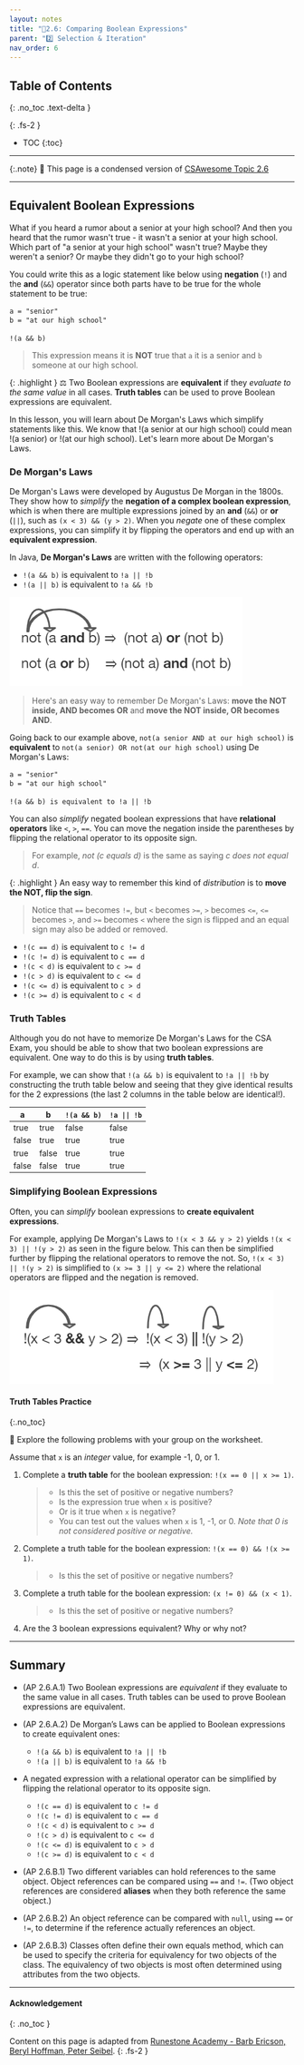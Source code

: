 ```yaml
---
layout: notes
title: "📓2.6: Comparing Boolean Expressions" 
parent: "2️⃣ Selection & Iteration"
nav_order: 6
---
```


## Table of Contents
{: .no_toc .text-delta }

{: .fs-2 }
- TOC
{:toc}

---

{:.note}
📖 This page is a condensed version of [CSAwesome Topic 2.6](https://runestone.academy/ns/books/published/csawesome2/topic-2-6-comparing-booleans.html) 

---

## Equivalent Boolean Expressions

What if you heard a rumor about a senior at your high school? And then you heard that the rumor wasn't true - it wasn't a senior at your high school. Which part of "a senior at your high school" wasn't true? Maybe they weren't a senior? Or maybe they didn't go to your high school? 

You could write this as a logic statement like below using **negation** (``!``) and the **and** (``&&``) operator since both parts have to be true for the whole statement to be true: 

```
a = "senior"
b = "at our high school"

!(a && b)
```
> This expression means it is **NOT** true that `a` it is a senior and `b` someone at our high school.

{: .highlight } 
⚖️ Two Boolean expressions are **equivalent** if they _evaluate to the same value_ in all cases. **Truth tables** can be used to prove Boolean expressions are equivalent.

In this lesson, you will learn about De Morgan's Laws which simplify statements like this. We know that !(a senior at our high school) could mean !(a senior) or !(at our high school). Let's learn more about De Morgan's Laws.

### De Morgan's Laws

De Morgan's Laws were developed by Augustus De Morgan in the 1800s.  They show how to _simplify_ the **negation of a complex boolean expression**, which is when there are multiple expressions joined by an **and** (``&&``) or **or** (``||``), such as ``(x < 3) && (y > 2)``. When you _negate_ one of these complex expressions, you can simplify it by flipping the operators and end up with an **equivalent expression**. 

<div class="imp" markdown="block">
        
In Java, **De Morgan's Laws** are written with the following operators:
-  ``!(a && b)`` is equivalent to ``!a || !b``
-  ``!(a || b)`` is equivalent to ``!a && !b``

![image](Figures/demorgan.png)
> Here's an easy way to remember De Morgan's Laws: **move the NOT inside, AND becomes OR** and **move the NOT inside, OR becomes AND**.

</div>

Going back to our example above, `not(a senior AND at our high school)` is **equivalent** to `not(a senior) OR not(at our high school)` using De Morgan's Laws:

```
a = "senior"
b = "at our high school"

!(a && b) is equivalent to !a || !b
```
        
You can also _simplify_ negated boolean expressions that have **relational operators** like ``<``, ``>``, ``==``. You can move the negation inside the parentheses by flipping the relational operator to its opposite sign. 
> For example, _not (c equals d)_ is the same as saying _c does not equal d_.

{: .highlight } 
An easy way to remember this kind of _distribution_ is to **move the NOT, flip the sign**. 
> Notice that ``==`` becomes ``!=``, but ``<`` becomes ``>=``,  ``>`` becomes ``<=``, ``<=`` becomes ``>``, and ``>=`` becomes ``<`` where the sign is flipped and an equal sign may also be added or removed.

  - ``!(c == d)`` is equivalent to ``c != d``
  - ``!(c != d)`` is equivalent to ``c == d``
  - ``!(c < d)`` is equivalent to ``c >= d``
  - ``!(c > d)`` is equivalent to ``c <= d``
  - ``!(c <= d)`` is equivalent to ``c > d``
  - ``!(c >= d)`` is equivalent to ``c < d``

### Truth Tables

Although you do not have to memorize De Morgan's Laws for the CSA Exam, you should be able to show that two boolean expressions are equivalent. One way to do this is by using **truth tables**. 

For example, we can show that ``!(a && b)`` is equivalent to ``!a || !b`` by constructing the truth table below and seeing that they give identical results for the 2 expressions (the last 2 columns in the table below are identical!).

| a     | b     | `!(a && b)` | `!a \|\| !b` |
|-------|-------|-----------|----------|
| true  | true  | false     | false    |
| false | true  | true      | true     |
| true  | false | true      | true     |
| false | false | true      | true     |

### Simplifying Boolean Expressions

Often, you can _simplify_ boolean expressions to **create equivalent expressions**. 

For example, applying De Morgan's Laws to ``!(x < 3 && y > 2)`` yields ``!(x < 3) || !(y > 2)`` as seen in the figure below. This can then be simplified further by flipping the relational operators to remove the not.  So, ``!(x < 3) || !(y > 2)`` is simplified to ``(x >= 3 || y <= 2)`` where the relational operators are flipped and the negation is removed.

![image](Figures/demorganex.png)

#### Truth Tables Practice
{:.no_toc}

<div class="task" markdown="block">
        
📝 Explore the following problems with your group on the worksheet. 

Assume that ``x`` is an _integer_ value, for example -1, 0, or 1.

1. Complete a **truth table** for the boolean expression: ``!(x == 0 || x >= 1)``.
   > * Is this the set of positive or negative numbers?
   > * Is the expression true when ``x`` is positive?
   > * Or is it true when ``x`` is negative?
   > * You can test out the values when ``x`` is 1, -1, or 0. _Note that 0 is not considered positive or negative._ 

3. Complete a truth table for the boolean expression: ``!(x == 0) && !(x >= 1)``.
   > * Is this the set of positive or negative numbers?

5. Complete a truth table for the boolean expression: ``(x != 0) && (x < 1)``.
   > * Is this the set of positive or negative numbers?

7. Are the 3 boolean expressions equivalent? Why or why not?

</div>




---

## Summary

- (AP 2.6.A.1)	Two Boolean expressions are _equivalent_ if they evaluate to the same value in all cases. Truth tables can be used to prove Boolean expressions are equivalent.
- (AP 2.6.A.2) De Morgan’s Laws can be applied to Boolean expressions to create equivalent ones:

  - ``!(a && b)`` is equivalent to ``!a || !b``
  - ``!(a || b)`` is equivalent to ``!a && !b``

- A negated expression with a relational operator can be simplified by flipping the relational operator to its opposite sign.

  - ``!(c == d)`` is equivalent to ``c != d``
  - ``!(c != d)`` is equivalent to ``c == d``
  - ``!(c < d)`` is equivalent to ``c >= d``
  - ``!(c > d)`` is equivalent to ``c <= d``
  - ``!(c <= d)`` is equivalent to ``c > d``
  - ``!(c >= d)`` is equivalent to ``c < d``

- (AP 2.6.B.1)	Two different variables can hold references to the same object. Object references can be compared using ``==`` and ``!=``. (Two object references are considered **aliases** when they both reference the same object.)
- (AP 2.6.B.2)	An object reference can be compared with ``null``, using ``==`` or ``!=``, to determine if the reference actually references an object.
- (AP 2.6.B.3)	Classes often define their own equals method, which can be used to specify the criteria for equivalency for two objects of the class. The equivalency of two objects is most often determined using attributes from the two objects. 

<!--
## Comparing Booleans

You can compare booleans directly with `==` and `!=`.  
- `==` checks if two boolean values are equal.  
- `!=` checks if they are not equal.

<div class="task" markdown="block">

**Coding Exercise: Boolean Comparison**

Test both `true` and `false` values for `isSunny` and `isWarm`.

```java
boolean isSunny = true;
boolean isWarm = false;

if (isSunny == true) {
    System.out.println("It's sunny");
}

if (isWarm != true) {
    System.out.println("It's not warm");
}
````

</div>

---

## Logical Equivalences

Certain boolean expressions can be rewritten without changing their meaning. This is useful for simplifying logic and avoiding common mistakes.

Example:

```java
!(x < 5)
```

is equivalent to:

```java
x >= 5
```

---

## De Morgan’s Laws

De Morgan’s Laws show how to distribute `!` (NOT) over `&&` (AND) and `||` (OR):

1. `!(A && B)` is the same as `!A || !B`
2. `!(A || B)` is the same as `!A && !B`

**Mnemonic:** Negating flips the operator and negates each condition.

---

### Example 1

```java
!(x > 0 && y > 0)
```

is equivalent to:

```java
x <= 0 || y <= 0
```

---

### Example 2

```java
!(x > 0 || y > 0)
```

is equivalent to:

```java
x <= 0 && y <= 0
```

---

## Practice with De Morgan’s Laws

<div class="task" markdown="block">

**Coding Exercise: Applying De Morgan**

Rewrite each condition using De Morgan’s Laws.

```java
boolean raining = true;
boolean cold = false;

if (!(raining && cold)) {
    System.out.println("Nice weather");
}

if (!(raining || cold)) {
    System.out.println("Perfect weather");
}
```

* First if: `!raining || !cold`
* Second if: `!raining && !cold`

</div>

---

## Summary

* Use `==` and `!=` to compare booleans directly.
* Negating a compound condition flips the operator (`&&` ↔ `||`) and negates each part.
* De Morgan’s Laws are helpful for simplifying conditions and avoiding logic errors.

---

## AP Practice

<details>
<summary><strong>Question 1</strong></summary>

Which of the following is equivalent to `!(a && b)`?

A. `!a || !b`
B. `!a && !b`
C. `a || b`

**Answer:** **A** — De Morgan’s Law: `!(A && B)` ≡ `!A || !B`.

</details>

<details>
<summary><strong>Question 2</strong></summary>

Which of the following is equivalent to `!(a || b)`?

A. `!a || !b`
B. `!a && !b`
C. `a && b`

**Answer:** **B** — De Morgan’s Law: `!(A || B)` ≡ `!A && !B`.

</details>

-->

---

#### Acknowledgement
{: .no_toc }

Content on this page is adapted from [Runestone Academy - Barb Ericson, Beryl Hoffman, Peter Seibel](https://runestone.academy/ns/books/published/csawesome2/csawesome2.html).
{: .fs-2 }
